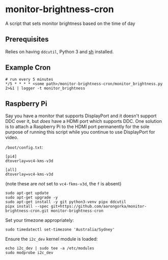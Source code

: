 # monitor-brightness-cron
A script that sets monitor brightness based on the time of day

## Prerequisites

Relies on having `ddcutil`, Python 3 and [sh](https://amoffat.github.io/sh/) installed.

## Example Cron

```
# run every 5 minutes
*/5 * * * * <some path>/monitor-brightness-cron/monitor_brightness.py 2>&1 | logger -t monitor_brightness
```

## Raspberry Pi

Say you have a monitor that supports DisplayPort and it doesn't support DDC over it, but _does_ have a HDMI port which supports DDC. One solution is to attach a Raspberry Pi to the HDMI port permanently for the sole purpose of running this script while you continue to use DisplayPort for video.

`/boot/config.txt`:
```
[pi4]
dtoverlay=vc4-kms-v3d

[all]
dtoverlay=vc4-kms-v3d
```

(note these are _not_ set to `vc4-fkms-v3d`, the `f` is absent)

```
sudo apt-get update
sudo apt-get upgrade -y
sudo apt-get install -y git python3-venv pipx ddcutil
pipx install --spec git+https://github.com/aarongorka/monitor-brightness-cron.git monitor-brightness-cron
```

Set your timezone appropriately:

```
sudo timedatectl set-timezone 'Australia/Sydney'
```

Ensure the `i2c_dev` kernel module is loaded:

```
echo i2c_dev | sudo tee -a /etc/modules
sudo modprobe i2c_dev
```
